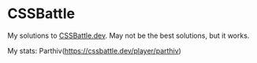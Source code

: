 # CSSBattle

My solutions to [CSSBattle.dev](https://cssbattle.dev/). May not be the best solutions, but it works.

My stats: Parthiv(https://cssbattle.dev/player/parthiv)
